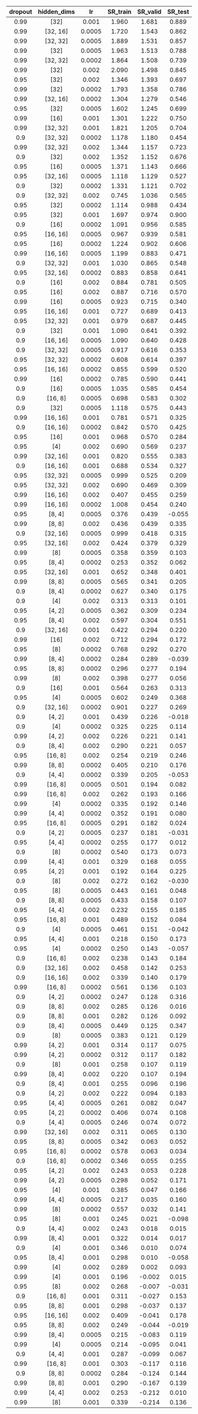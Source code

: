 | dropout | hidden_dims | lr | SR_train | SR_valid | SR_test |
|:-------:|:-----------:|:--:|:--------:|:--------:|:-------:|
| 0.99 | [32] | 0.001 | 1.960 | 1.681 | 0.889 |
| 0.99 | [32, 16] | 0.0005 | 1.720 | 1.543 | 0.862 |
| 0.99 | [32, 32] | 0.0005 | 1.889 | 1.531 | 0.857 |
| 0.99 | [32] | 0.0005 | 1.963 | 1.513 | 0.788 |
| 0.99 | [32, 32] | 0.0002 | 1.864 | 1.508 | 0.739 |
| 0.99 | [32] | 0.002 | 2.090 | 1.498 | 0.845 |
| 0.95 | [32] | 0.002 | 1.346 | 1.393 | 0.697 |
| 0.99 | [32] | 0.0002 | 1.793 | 1.358 | 0.786 |
| 0.99 | [32, 16] | 0.0002 | 1.304 | 1.279 | 0.546 |
| 0.95 | [32] | 0.0005 | 1.602 | 1.245 | 0.699 |
| 0.99 | [16] | 0.001 | 1.301 | 1.222 | 0.750 |
| 0.99 | [32, 32] | 0.001 | 1.821 | 1.205 | 0.704 |
| 0.9 | [32, 32] | 0.0002 | 1.178 | 1.180 | 0.454 |
| 0.99 | [32, 32] | 0.002 | 1.344 | 1.157 | 0.723 |
| 0.9 | [32] | 0.002 | 1.352 | 1.152 | 0.676 |
| 0.95 | [16] | 0.0005 | 1.371 | 1.143 | 0.666 |
| 0.95 | [32, 16] | 0.0005 | 1.118 | 1.129 | 0.527 |
| 0.9 | [32] | 0.0002 | 1.331 | 1.121 | 0.702 |
| 0.9 | [32, 32] | 0.002 | 0.745 | 1.036 | 0.565 |
| 0.95 | [32] | 0.0002 | 1.114 | 0.988 | 0.434 |
| 0.95 | [32] | 0.001 | 1.697 | 0.974 | 0.900 |
| 0.9 | [16] | 0.0002 | 1.091 | 0.956 | 0.585 |
| 0.95 | [16, 16] | 0.0005 | 0.967 | 0.939 | 0.581 |
| 0.95 | [16] | 0.0002 | 1.224 | 0.902 | 0.606 |
| 0.99 | [16, 16] | 0.0005 | 1.199 | 0.883 | 0.471 |
| 0.9 | [32, 32] | 0.001 | 1.030 | 0.865 | 0.548 |
| 0.95 | [32, 16] | 0.0002 | 0.883 | 0.858 | 0.641 |
| 0.9 | [16] | 0.002 | 0.884 | 0.781 | 0.505 |
| 0.95 | [16] | 0.002 | 0.887 | 0.716 | 0.570 |
| 0.99 | [16] | 0.0005 | 0.923 | 0.715 | 0.340 |
| 0.95 | [16, 16] | 0.001 | 0.727 | 0.689 | 0.413 |
| 0.95 | [32, 32] | 0.001 | 0.979 | 0.687 | 0.445 |
| 0.9 | [32] | 0.001 | 1.090 | 0.641 | 0.392 |
| 0.9 | [16, 16] | 0.0005 | 1.090 | 0.640 | 0.428 |
| 0.9 | [32, 32] | 0.0005 | 0.917 | 0.616 | 0.353 |
| 0.95 | [32, 32] | 0.0002 | 0.608 | 0.614 | 0.397 |
| 0.95 | [16, 16] | 0.0002 | 0.855 | 0.599 | 0.520 |
| 0.99 | [16] | 0.0002 | 0.785 | 0.590 | 0.441 |
| 0.9 | [16] | 0.0005 | 1.035 | 0.585 | 0.454 |
| 0.9 | [16, 8] | 0.0005 | 0.698 | 0.583 | 0.302 |
| 0.9 | [32] | 0.0005 | 1.118 | 0.575 | 0.443 |
| 0.99 | [16, 16] | 0.001 | 0.781 | 0.571 | 0.325 |
| 0.9 | [16, 16] | 0.0002 | 0.842 | 0.570 | 0.425 |
| 0.95 | [16] | 0.001 | 0.968 | 0.570 | 0.284 |
| 0.95 | [4] | 0.002 | 0.690 | 0.569 | 0.237 |
| 0.99 | [32, 16] | 0.001 | 0.820 | 0.555 | 0.383 |
| 0.9 | [16, 16] | 0.001 | 0.688 | 0.534 | 0.327 |
| 0.95 | [32, 32] | 0.0005 | 0.999 | 0.525 | 0.209 |
| 0.95 | [32, 32] | 0.002 | 0.690 | 0.469 | 0.309 |
| 0.99 | [16, 16] | 0.002 | 0.407 | 0.455 | 0.259 |
| 0.99 | [16, 16] | 0.0002 | 1.008 | 0.454 | 0.240 |
| 0.95 | [8, 4] | 0.0005 | 0.376 | 0.439 | -0.055 |
| 0.99 | [8, 8] | 0.002 | 0.436 | 0.439 | 0.335 |
| 0.9 | [32, 16] | 0.0005 | 0.999 | 0.418 | 0.315 |
| 0.95 | [32, 16] | 0.002 | 0.424 | 0.379 | 0.329 |
| 0.99 | [8] | 0.0005 | 0.358 | 0.359 | 0.103 |
| 0.95 | [8, 4] | 0.0002 | 0.253 | 0.352 | 0.062 |
| 0.95 | [32, 16] | 0.001 | 0.652 | 0.348 | 0.401 |
| 0.99 | [8, 8] | 0.0005 | 0.565 | 0.341 | 0.205 |
| 0.9 | [8, 4] | 0.0002 | 0.627 | 0.340 | 0.175 |
| 0.9 | [4] | 0.002 | 0.313 | 0.313 | 0.101 |
| 0.95 | [4, 2] | 0.0005 | 0.362 | 0.309 | 0.234 |
| 0.95 | [8, 4] | 0.002 | 0.597 | 0.304 | 0.551 |
| 0.9 | [32, 16] | 0.001 | 0.422 | 0.294 | 0.220 |
| 0.99 | [16] | 0.002 | 0.712 | 0.294 | 0.172 |
| 0.95 | [8] | 0.0002 | 0.768 | 0.292 | 0.270 |
| 0.99 | [8, 4] | 0.0002 | 0.284 | 0.289 | -0.039 |
| 0.95 | [8, 8] | 0.0002 | 0.296 | 0.277 | 0.194 |
| 0.99 | [8] | 0.002 | 0.398 | 0.277 | 0.056 |
| 0.9 | [16] | 0.001 | 0.564 | 0.263 | 0.313 |
| 0.95 | [4] | 0.0005 | 0.602 | 0.249 | 0.368 |
| 0.9 | [32, 16] | 0.0002 | 0.901 | 0.227 | 0.269 |
| 0.9 | [4, 2] | 0.001 | 0.439 | 0.226 | -0.018 |
| 0.9 | [4] | 0.0002 | 0.325 | 0.225 | 0.114 |
| 0.99 | [4, 2] | 0.002 | 0.226 | 0.221 | 0.141 |
| 0.9 | [8, 4] | 0.002 | 0.290 | 0.221 | 0.057 |
| 0.95 | [16, 8] | 0.002 | 0.254 | 0.219 | 0.246 |
| 0.99 | [8, 8] | 0.0002 | 0.405 | 0.210 | 0.176 |
| 0.9 | [4, 4] | 0.0002 | 0.339 | 0.205 | -0.053 |
| 0.99 | [16, 8] | 0.0005 | 0.501 | 0.194 | 0.082 |
| 0.99 | [16, 8] | 0.002 | 0.262 | 0.193 | 0.166 |
| 0.99 | [4] | 0.0002 | 0.335 | 0.192 | 0.146 |
| 0.99 | [4, 4] | 0.0002 | 0.352 | 0.191 | 0.080 |
| 0.95 | [16, 8] | 0.0005 | 0.291 | 0.182 | 0.024 |
| 0.9 | [4, 2] | 0.0005 | 0.237 | 0.181 | -0.031 |
| 0.95 | [4, 4] | 0.0002 | 0.255 | 0.177 | 0.012 |
| 0.9 | [8] | 0.0002 | 0.540 | 0.173 | 0.073 |
| 0.99 | [4, 4] | 0.001 | 0.329 | 0.168 | 0.055 |
| 0.95 | [4, 2] | 0.001 | 0.192 | 0.164 | 0.225 |
| 0.9 | [8] | 0.002 | 0.272 | 0.162 | -0.030 |
| 0.95 | [8] | 0.0005 | 0.443 | 0.161 | 0.048 |
| 0.9 | [8, 8] | 0.0005 | 0.433 | 0.158 | 0.107 |
| 0.95 | [4, 4] | 0.002 | 0.232 | 0.155 | 0.185 |
| 0.95 | [16, 8] | 0.001 | 0.489 | 0.152 | 0.084 |
| 0.9 | [4] | 0.0005 | 0.461 | 0.151 | -0.042 |
| 0.95 | [4, 4] | 0.001 | 0.218 | 0.150 | 0.173 |
| 0.95 | [4] | 0.0002 | 0.250 | 0.143 | -0.057 |
| 0.9 | [16, 8] | 0.002 | 0.238 | 0.143 | 0.184 |
| 0.9 | [32, 16] | 0.002 | 0.458 | 0.142 | 0.253 |
| 0.9 | [16, 16] | 0.002 | 0.339 | 0.140 | 0.179 |
| 0.99 | [16, 8] | 0.0002 | 0.561 | 0.136 | 0.103 |
| 0.9 | [4, 2] | 0.0002 | 0.247 | 0.128 | 0.316 |
| 0.9 | [8, 8] | 0.002 | 0.285 | 0.126 | 0.016 |
| 0.9 | [8, 8] | 0.001 | 0.282 | 0.126 | 0.092 |
| 0.9 | [8, 4] | 0.0005 | 0.449 | 0.125 | 0.347 |
| 0.9 | [8] | 0.0005 | 0.383 | 0.121 | 0.129 |
| 0.99 | [4, 2] | 0.001 | 0.314 | 0.117 | 0.075 |
| 0.99 | [4, 2] | 0.0002 | 0.312 | 0.117 | 0.182 |
| 0.9 | [8] | 0.001 | 0.258 | 0.107 | 0.119 |
| 0.99 | [8, 4] | 0.002 | 0.220 | 0.107 | 0.194 |
| 0.9 | [8, 4] | 0.001 | 0.255 | 0.096 | 0.196 |
| 0.9 | [4, 2] | 0.002 | 0.222 | 0.094 | 0.183 |
| 0.95 | [4, 4] | 0.0005 | 0.261 | 0.082 | 0.047 |
| 0.95 | [4, 2] | 0.0002 | 0.406 | 0.074 | 0.108 |
| 0.9 | [4, 4] | 0.0005 | 0.246 | 0.074 | 0.072 |
| 0.99 | [32, 16] | 0.002 | 0.311 | 0.065 | 0.130 |
| 0.95 | [8, 8] | 0.0005 | 0.342 | 0.063 | 0.052 |
| 0.95 | [16, 8] | 0.0002 | 0.578 | 0.063 | 0.034 |
| 0.9 | [16, 8] | 0.0002 | 0.346 | 0.055 | 0.255 |
| 0.95 | [4, 2] | 0.002 | 0.243 | 0.053 | 0.228 |
| 0.99 | [4, 2] | 0.0005 | 0.298 | 0.052 | 0.171 |
| 0.95 | [4] | 0.001 | 0.385 | 0.047 | 0.166 |
| 0.99 | [4, 4] | 0.0005 | 0.217 | 0.035 | 0.160 |
| 0.99 | [8] | 0.0002 | 0.557 | 0.032 | 0.141 |
| 0.95 | [8] | 0.001 | 0.245 | 0.021 | -0.098 |
| 0.9 | [4, 4] | 0.002 | 0.243 | 0.018 | 0.015 |
| 0.99 | [8, 4] | 0.001 | 0.322 | 0.014 | 0.017 |
| 0.9 | [4] | 0.001 | 0.346 | 0.010 | 0.074 |
| 0.95 | [8, 4] | 0.001 | 0.298 | 0.010 | -0.058 |
| 0.99 | [4] | 0.002 | 0.289 | 0.002 | 0.093 |
| 0.99 | [4] | 0.001 | 0.196 | -0.002 | 0.015 |
| 0.95 | [8] | 0.002 | 0.268 | -0.007 | -0.031 |
| 0.9 | [16, 8] | 0.001 | 0.311 | -0.027 | 0.153 |
| 0.95 | [8, 8] | 0.001 | 0.298 | -0.037 | 0.137 |
| 0.95 | [16, 16] | 0.002 | 0.409 | -0.041 | 0.178 |
| 0.95 | [8, 8] | 0.002 | 0.249 | -0.044 | -0.019 |
| 0.99 | [8, 4] | 0.0005 | 0.215 | -0.083 | 0.119 |
| 0.99 | [4] | 0.0005 | 0.214 | -0.095 | 0.041 |
| 0.9 | [4, 4] | 0.001 | 0.287 | -0.099 | 0.067 |
| 0.99 | [16, 8] | 0.001 | 0.303 | -0.117 | 0.116 |
| 0.9 | [8, 8] | 0.0002 | 0.284 | -0.124 | 0.144 |
| 0.99 | [8, 8] | 0.001 | 0.290 | -0.167 | 0.139 |
| 0.99 | [4, 4] | 0.002 | 0.253 | -0.212 | 0.010 |
| 0.99 | [8] | 0.001 | 0.339 | -0.214 | 0.136 |
